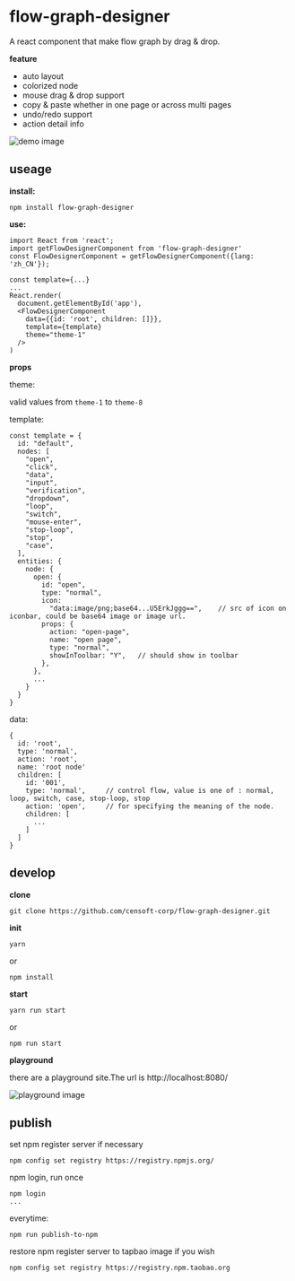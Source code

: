 # flow-graph-designer
A react component that make flow graph by drag & drop.

**feature**

- auto layout
- colorized node
- mouse drag & drop support
- copy & paste whether in one page or across multi pages
- undo/redo support
- action detail info

![demo image](https://raw.githubusercontent.com/censoft-corp/flow-graph-designer/master/demo.png)
## useage

**install:**

```
npm install flow-graph-designer
```

**use:**

```
import React from 'react';
import getFlowDesignerComponent from 'flow-graph-designer'
const FlowDesignerComponent = getFlowDesignerComponent({lang: 'zh_CN'});

const template={...}  
...
React.render(
  document.getElementById('app'),
  <FlowDesignerComponent
    data={{id: 'root', children: []}},
    template={template}
    theme="theme-1"
  />
)
```

**props**

theme:

valid values from ```theme-1``` to ```theme-8```

template:

```
const template = {
  id: "default",
  nodes: [
    "open",
    "click",
    "data",
    "input",
    "verification",
    "dropdown",
    "loop",
    "switch",
    "mouse-enter",
    "stop-loop",
    "stop",
    "case",
  ],
  entities: {
    node: {
      open: {
        id: "open",
        type: "normal",
        icon:
          "data:image/png;base64...U5ErkJggg==",    // src of icon on iconbar, could be base64 image or image url.
        props: {
          action: "open-page",
          name: "open page",
          type: "normal",
          showInToolbar: "Y",   // should show in toolbar
        },
      },
      ...
    }
  }
}
```

data:

```
{
  id: 'root',
  type: 'normal',
  action: 'root',
  name: 'root node'
  children: [
    id: '001',
    type: 'normal',     // control flow, value is one of : normal, loop, switch, case, stop-loop, stop
    action: 'open',     // for specifying the meaning of the node.
    children: [
      ...
    ]
  ]
}
```
## develop

**clone**
```
git clone https://github.com/censoft-corp/flow-graph-designer.git
```

**init**
```
yarn
```

or 

```
npm install
```

**start**
```
yarn run start
```

or 

```
npm run start
```

**playground**

there are a playground site.The url is  http://localhost:8080/

![playground image](https://raw.githubusercontent.com/censoft-corp/flow-graph-designer/master/playground.png)

## publish

set npm register server if necessary
```
npm config set registry https://registry.npmjs.org/
```

npm login, run once
```
npm login
...
```

everytime:
```
npm run publish-to-npm
```

restore npm register server to tapbao image if you wish
```
npm config set registry https://registry.npm.taobao.org
```
